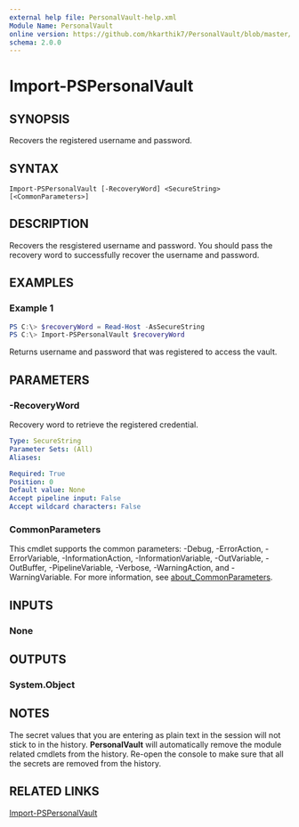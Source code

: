 ```yaml
---
external help file: PersonalVault-help.xml
Module Name: PersonalVault
online version: https://github.com/hkarthik7/PersonalVault/blob/master/docs/Get-PSSecret.md
schema: 2.0.0
---
```


# Import-PSPersonalVault

## SYNOPSIS
Recovers the registered username and password.

## SYNTAX

```
Import-PSPersonalVault [-RecoveryWord] <SecureString> [<CommonParameters>]
```

## DESCRIPTION
Recovers the resgistered username and password. You should pass the recovery word to successfully recover the username and password.

## EXAMPLES

### Example 1
```powershell
PS C:\> $recoveryWord = Read-Host -AsSecureString
PS C:\> Import-PSPersonalVault $recoveryWord
```

Returns username and password that was registered to access the vault.

## PARAMETERS

### -RecoveryWord
Recovery word to retrieve the registered credential.

```yaml
Type: SecureString
Parameter Sets: (All)
Aliases:

Required: True
Position: 0
Default value: None
Accept pipeline input: False
Accept wildcard characters: False
```

### CommonParameters
This cmdlet supports the common parameters: -Debug, -ErrorAction, -ErrorVariable, -InformationAction, -InformationVariable, -OutVariable, -OutBuffer, -PipelineVariable, -Verbose, -WarningAction, and -WarningVariable. For more information, see [about_CommonParameters](http://go.microsoft.com/fwlink/?LinkID=113216).

## INPUTS

### None

## OUTPUTS

### System.Object
## NOTES
The secret values that you are entering as plain text in the session will not stick to in the history. **PersonalVault** will automatically remove the module related cmdlets from the history. Re-open the console to make sure that all the secrets are removed from the history.

## RELATED LINKS

[Import-PSPersonalVault](https://github.com/hkarthik7/PersonalVault/blob/master/docs/Import-PSPersonalVault.md)